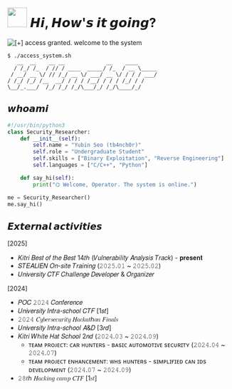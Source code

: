<h1>
  <img src="https://slackmojis.com/emojis/5948-bongo_blob/download" width="44"/>
  𝙃𝙞, 𝙃𝙤𝙬'𝙨 𝙞𝙩 𝙜𝙤𝙞𝙣𝙜?
</h1>

<p><img src="https://camo.githubusercontent.com/007cb6b1bcdf85538d66b6c2053267740f2c22febebacfa9f14f2736a294a250/68747470733a2f2f726561646d652d747970696e672d7376672e64656d6f6c61622e636f6d3f666f6e743d526f626f746f2b4d6f6e6f2673697a653d32342670617573653d3130303026636f6c6f723d3030464630302663656e7465723d74727565267643656e7465723d747275652677696474683d343335266c696e65733d2535422532422535442532304143434553532b4752414e5445442e3b57454c434f4d452b544f2b5448452b53595354454d2e" alt="[+] access granted. welcome to the system"/></p>

```console
$ ./access_system.sh
   __  __    __ __             __    ____  
  / /_/ /_  / // / ____  _____/ /_  / __ \_____  
 / __/ __ \/ // /_/ __ \/ ___/ __ \/ / / / ___/  
/ /_/ /_/ /__  __/ / / / /__/ / / / /_/ / /     
\__/_.___/  /_/ /_/ /_/\___/_/ /_/\____/_/  
```
## 𝙬𝙝𝙤𝙖𝙢𝙞
```python
#!/usr/bin/python3
class Security_Researcher:
    def __init__(self):
        self.name = "Yubin Seo (tb4nch0r)"
        self.role = "Undergraduate Student"
        self.skills = ["Binary Exploitation", "Reverse Engineering"]
        self.languages = ["C/C++", "Python"]

    def say_hi(self):
        print("⌬ Welcome, Operator. The system is online.")

me = Security_Researcher()
me.say_hi()
```

## 𝙀𝙭𝙩𝙚𝙧𝙣𝙖𝙡 𝙖𝙘𝙩𝙞𝙫𝙞𝙩𝙞𝙚𝙨
[2025]
* 𝐾𝑖𝑡𝑟𝑖 𝐵𝑒𝑠𝑡 𝑜𝑓 𝑡ℎ𝑒 𝐵𝑒𝑠𝑡 14𝑡ℎ (𝑉𝑢𝑙𝑛𝑒𝑟𝑎𝑏𝑖𝑙𝑖𝑡𝑦 𝐴𝑛𝑎𝑙𝑦𝑠𝑖𝑠 𝑇𝑟𝑎𝑐𝑘) - 𝐩𝐫𝐞𝐬𝐞𝐧𝐭
* 𝑆𝑇𝐸𝐴𝐿𝐼𝐸𝑁 𝑂𝑛-𝑠𝑖𝑡𝑒 𝑇𝑟𝑎𝑖𝑛𝑖𝑛𝑔 (𝟸𝟶𝟸𝟻.𝟶𝟷 ~ 𝟸𝟶𝟸𝟻.𝟶𝟸)
* 𝑈𝑛𝑖𝑣𝑒𝑟𝑠𝑖𝑡𝑦 𝐶𝑇𝐹 𝐶ℎ𝑎𝑙𝑙𝑒𝑛𝑔𝑒 𝐷𝑒𝑣𝑒𝑙𝑜𝑝𝑒𝑟 & 𝑂𝑟𝑔𝑎𝑛𝑖𝑧𝑒𝑟

[2024]
* 𝑃𝑂𝐶 𝟸𝟶𝟸𝟺 𝐶𝑜𝑛𝑓𝑒𝑟𝑒𝑛𝑐𝑒
* 𝑈𝑛𝑖𝑣𝑒𝑟𝑠𝑖𝑡𝑦 𝐼𝑛𝑡𝑟𝑎-𝑠𝑐ℎ𝑜𝑜𝑙 𝐶𝑇𝐹 [1𝑠𝑡]
* 𝟸𝟶𝟸𝟺 𝐶𝑦𝑏𝑒𝑟𝑠𝑒𝑐𝑢𝑟𝑖𝑡𝑦 𝐻𝑎𝑐𝑘𝑎𝑡ℎ𝑜𝑛 𝐹𝑖𝑛𝑎𝑙𝑠
* 𝑈𝑛𝑖𝑣𝑒𝑟𝑠𝑖𝑡𝑦 𝐼𝑛𝑡𝑟𝑎-𝑠𝑐ℎ𝑜𝑜𝑙 𝐴&𝐷 [3𝑟𝑑]
* 𝐾𝑖𝑡𝑟𝑖 𝑊ℎ𝑖𝑡𝑒 𝐻𝑎𝑡 𝑆𝑐ℎ𝑜𝑜𝑙 2𝑛𝑑 (𝟸𝟶𝟸𝟺.𝟶𝟹 ~ 𝟸𝟶𝟸𝟺.𝟶𝟿)
    * ᴛᴇᴀᴍ ᴘʀᴏᴊᴇᴄᴛ: ᴄᴀʀ ʜᴜɴᴛᴇʀs - ʙᴀsɪᴄ ᴀᴜᴛᴏᴍᴏᴛɪᴠᴇ sᴇᴄᴜʀɪᴛʏ (𝟸𝟶𝟸𝟺.𝟶𝟺 ~ 𝟸𝟶𝟸𝟺.𝟶𝟽)
    * ᴛᴇᴀᴍ ᴘʀᴏᴊᴇᴄᴛ ᴇɴʜᴀɴᴄᴇᴍᴇɴᴛ: ᴡʜs ʜᴜɴᴛᴇʀs - sɪᴍᴘʟɪғɪᴇᴅ ᴄᴀɴ ɪᴅs ᴅᴇᴠᴇʟᴏᴘᴍᴇɴᴛ (𝟸𝟶𝟸𝟺.𝟶𝟽 ~ 𝟸𝟶𝟸𝟺.𝟶𝟿)
* 𝟸𝟾𝑡ℎ 𝐻𝑎𝑐𝑘𝑖𝑛𝑔 𝑐𝑎𝑚𝑝 𝐶𝑇𝐹 [1𝑠𝑡]
